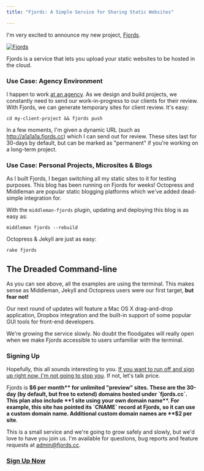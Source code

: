 ```yaml
---
title: "Fjords: A Simple Service for Sharing Static Websites"

---
```


I'm very excited to announce my new project, [Fjords](http://fjords.cc).

[![Fjords](http://src.sencha.io/-30/http://awardwinningfjords.com/images/monitor-goblins.png)](http://fjords.cc)

Fjords is a service that lets you upload your static websites to be hosted in the cloud.

### Use Case: Agency Environment

I happen to work [at an agency](http://weareinstrument.com). As we design and build projects, we constantly need to send our work-in-progress to our clients for their review. With Fjords, we can generate temporary sites for client review. It's easy:

	cd my-client-project && fjords push

In a few moments, I'm given a dynamic URL (such as http://a1a1a1a.fjords.cc) which I can send out for review. These sites last for 30-days by default, but can be marked as "permanent" if you're working on a long-term project.

### Use Case: Personal Projects, Microsites & Blogs

As I built Fjords, I began switching all my static sites to it for testing purposes. This blog has been running on Fjords for weeks! Octopress and Middleman are popular static blogging platforms which we've added dead-simple integration for.

With the `middleman-fjords` plugin, updating and deploying this blog is as easy as:

	middleman fjords --rebuild

Octopress & Jekyll are just as easy:

	rake fjords

## The Dreaded Command-line

As you can see above, all the examples are using the terminal. This makes sense as Middleman, Jekyll and Octopress users were our first target, **but fear not!**

Our next round of updates will feature a Mac OS X drag-and-drop application, Dropbox integration and the built-in support of some popular GUI tools for front-end developers.

We're growing the service slowly. No doubt the floodgates will really open when we make Fjords accessible to users unfamiliar with the terminal.

### Signing Up

Hopefully, this all sounds interesting to you. [If you want to run off and sign up right now, I'm not going to stop you](http://fjords.cc/). If not, let's talk price.

Fjords is **$6 per month** for unlimited "preview" sites. These are the 30-day (by default, but free to extend) domains hosted under `fjords.cc`. This plan also include **1 site using your own domain name**. For example, this site has pointed its `CNAME` record at Fjords, so it can use a custom domain name. Additional custom domain names are **$2 per site**.

This is a small service and we're going to grow safely and slowly, but we'd love to have you join us. I'm available for questions, bug reports and feature requests at [admin@fjords.cc](mailto:admin@fjords.cc).

### [Sign Up Now](http://fjords.cc)